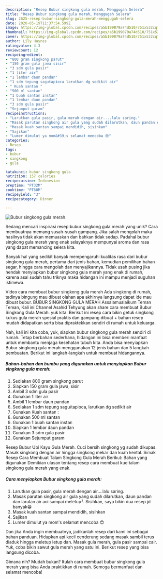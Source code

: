```yaml
---
description: "Resep Bubur singkong gula merah, Menggugah Selera"
title: "Resep Bubur singkong gula merah, Menggugah Selera"
slug: 2625-resep-bubur-singkong-gula-merah-menggugah-selera
date: 2020-05-19T11:37:54.599Z
image: https://img-global.cpcdn.com/recipes/a5b199079a74d510/751x532cq70/bubur-singkong-gula-merah-foto-resep-utama.jpg
thumbnail: https://img-global.cpcdn.com/recipes/a5b199079a74d510/751x532cq70/bubur-singkong-gula-merah-foto-resep-utama.jpg
cover: https://img-global.cpcdn.com/recipes/a5b199079a74d510/751x532cq70/bubur-singkong-gula-merah-foto-resep-utama.jpg
author: Lily Haynes
ratingvalue: 4.3
reviewcount: 12
recipeingredient:
- "800 gram singkong parut"
- "150 gram gula jawa sisir"
- "3 sdm gula pasir"
- "1 liter air"
- "1 lembar daun pandan"
- "1 sdm tepung sagutapioca larutkan dg sedikit air"
- " Kuah santan "
- "500 ml santan"
- "1 buah santan instan"
- "1 lembar daun pandan"
- "3 sdm gula pasir"
- "Sejumput garam"
recipeinstructions:
- "Larutkan gula pasir, gula merah dengan air....lalu saring."
- "Masak parutan singkong air gula yang sudah dilarutkan, daun pandan dan larutan air aci sampai meletup². Sisihkan, saya bikin dua resep jd banyak😁"
- "Masak kuah santan sampai mendidih, sisihkan"
- "Sajikan"
- "Lumer dimulut ya mom&#39;s selamat mencoba 😍"
categories:
- Resep
tags:
- bubur
- singkong
- gula

katakunci: bubur singkong gula 
nutrition: 157 calories
recipecuisine: Indonesian
preptime: "PT32M"
cooktime: "PT60M"
recipeyield: "3"
recipecategory: Dinner

---
```



![Bubur singkong gula merah](https://img-global.cpcdn.com/recipes/a5b199079a74d510/751x532cq70/bubur-singkong-gula-merah-foto-resep-utama.jpg)

Sedang mencari inspirasi resep bubur singkong gula merah yang unik? Cara membuatnya memang susah-susah gampang. Jika salah mengolah maka hasilnya tidak akan memuaskan dan bahkan tidak sedap. Padahal bubur singkong gula merah yang enak selayaknya mempunyai aroma dan rasa yang dapat memancing selera kita.

Banyak hal yang sedikit banyak mempengaruhi kualitas rasa dari bubur singkong gula merah, pertama dari jenis bahan, kemudian pemilihan bahan segar, hingga cara mengolah dan menyajikannya. Tidak usah pusing jika hendak menyiapkan bubur singkong gula merah yang enak di rumah, karena asal sudah tahu triknya maka hidangan ini mampu menjadi suguhan istimewa.

Video cara membuat bubur singkong gula merah Ada singkong di rumah, tadinya bingung mau dibuat olahan apa akhirnya langsung dapat ide mau dibuat bubur. BUBUR SINGKONG GULA MERAH Assalamualaikum Teman Teman, Kali ini Channel Asahid Tehyung akan share cara membuat Bubur Singkong Gula Merah. yuk kita. Berikut ini resep cara bikin getuk singkong kukus gula merah spesial praktis dan gampang dibuat + bahan resep mudah didapatkan serta bisa dipraktekkan sendiri di rumah untuk keluarga.


Nah, kali ini kita coba, yuk, siapkan bubur singkong gula merah sendiri di rumah. Tetap berbahan sederhana, hidangan ini bisa memberi manfaat untuk membantu menjaga kesehatan tubuh kita. Anda bisa menyiapkan Bubur singkong gula merah menggunakan 12 jenis bahan dan 5 langkah pembuatan. Berikut ini langkah-langkah untuk membuat hidangannya.

<!--inarticleads1-->

##### Bahan-bahan dan bumbu yang digunakan untuk menyiapkan Bubur singkong gula merah:

1. Sediakan 800 gram singkong parut
1. Siapkan 150 gram gula jawa, sisir
1. Ambil 3 sdm gula pasir
1. Gunakan 1 liter air
1. Ambil 1 lembar daun pandan
1. Sediakan 1 sdm tepung sagu/tapioca, larutkan dg sedikit air
1. Gunakan  Kuah santan :
1. Gunakan 500 ml santan
1. Gunakan 1 buah santan instan
1. Siapkan 1 lembar daun pandan
1. Gunakan 3 sdm gula pasir
1. Gunakan Sejumput garam


Resep Bubur Ubi Kayu Gula Merah. Cuci bersih singkong yg sudah dikupas. Masak singkong dengan air hingga singkong mekar dan kuah kental. Simak Resep Cara Membuat Talam Singkong Gula Merah Berikut: Bahan yang digunakan Demikian ulasan tentang resep cara membuat kue talam singkong gula merah yang enak. 

<!--inarticleads2-->

##### Cara menyiapkan Bubur singkong gula merah:

1. Larutkan gula pasir, gula merah dengan air....lalu saring.
1. Masak parutan singkong air gula yang sudah dilarutkan, daun pandan dan larutan air aci sampai meletup². Sisihkan, saya bikin dua resep jd banyak😁
1. Masak kuah santan sampai mendidih, sisihkan
1. Sajikan
1. Lumer dimulut ya mom&#39;s selamat mencoba 😍


Dan jika Anda ingin membuatnya, jadikanlah resep dari kami ini sebagai bahan panduan. Hidupkan api kecil cenderung sedang masak sambil terus diaduk hingga meletup letup dan. Masak gula merah, gula pasir sampai cair. Yuk, coba bikin sawut gula merah yang satu ini. Berikut resep yang bisa langsung dicoba. 

Gimana nih? Mudah bukan? Itulah cara membuat bubur singkong gula merah yang bisa Anda praktikkan di rumah. Semoga bermanfaat dan selamat mencoba!
